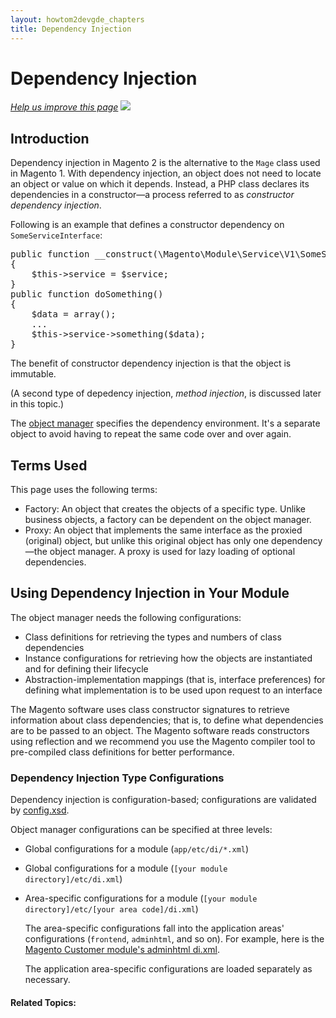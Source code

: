 ```yaml
---
layout: howtom2devgde_chapters
title: Dependency Injection
---
```

 
# Dependency Injection 

<p><a href="{{ site.githuburl }}guides/v1.0/m2devgde/svcs-framework/build-svc.md" target="_blank"><em>Help us improve this page</em></a>&nbsp;<img src="{{ site.baseurl }}common/images/newWindow.gif"/></p>

## Introduction

Dependency injection in Magento 2 is the alternative to the `Mage` class used in Magento 1. With dependency injection, an object does not need to locate an object or value on which it depends. Instead, a PHP class declares its dependencies in a constructor&mdash;a process referred to as *constructor dependency injection*.

Following is an example that defines a constructor dependency on `SomeServiceInterface`:
	
<pre>
public function __construct(\Magento\Module\Service\V1\SomeServiceInterface $service)
{
	$this->service = $service;
}
public function doSomething()
{
&nbsp;&nbsp;&nbsp;&nbsp;$data = array();
&nbsp;&nbsp;&nbsp;&nbsp;...
&nbsp;&nbsp;&nbsp;&nbsp;$this->service->something($data);
}</pre>

The benefit of constructor dependency injection is that the object is immutable.

(A second type of depedency injection, *method injection*, is discussed later in this topic.)

The <a href="{{ site.mage2000url }}blob/master/lib/internal/Magento/Framework/ObjectManager/ObjectManager.php" target="_blank">object manager</a> specifies the dependency environment. It's a separate object to avoid having to repeat the same code over and over again.

## Terms Used

This page uses the following terms:

*	Factory: An object that creates the objects of a specific type. Unlike business objects, a factory can be dependent on the object manager.
*	Proxy: An object that implements the same interface as the proxied (original) object, but unlike this original object has only one dependency&mdash;the object manager. A proxy is used for lazy loading of optional dependencies.

## Using Dependency Injection in Your Module

The object manager needs the following configurations:

*	Class definitions for retrieving the types and numbers of class dependencies
*	Instance configurations for retrieving how the objects are instantiated and for defining their lifecycle
*	Abstraction-implementation mappings (that is, interface preferences) for defining what implementation is to be used upon request to an interface

The Magento software uses class constructor signatures to retrieve information about class dependencies; that is, to define what dependencies are to be passed to an object. The Magento software reads constructors using reflection and we recommend you use the Magento compiler tool to pre-compiled class definitions for better performance.

### Dependency Injection Type Configurations

Dependency injection is configuration-based; configurations are validated by <a href="{{ site.mage2000url }}blob/master/lib/internal/Magento/Framework/ObjectManager/etc/config.xsd" target="_blank">config.xsd</a>.

Object manager configurations can be specified at three levels:

*	Global configurations for a module (`app/etc/di/*.xml`)
*	Global configurations for a module (`[your module directory]/etc/di.xml`)
*	Area-specific configurations for a module (`[your module directory]/etc/[your area code]/di.xml`)

	The area-specific configurations fall into the application areas' configurations (`frontend`, `adminhtml`, and so on). For example, here is the <a href="{{ site.mage2000url }}blob/master/app/code/Magento/Customer/etc/adminhtml/di.xml" target="_blank">Magento Customer module's adminhtml di.xml</a>.
	
	The application area-specific configurations are loaded separately as necessary.




#### Related Topics:

